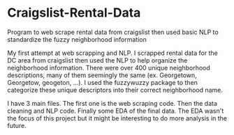 # Craigslist-Rental-Data
Program to web scrape rental data from craigslist then used basic NLP to standardize the fuzzy neighborhood information

My first attempt at web scrapping and NLP. I scrapped rental data for the DC area from craigslist then used the NLP to help organize the neighborhood information. There were over 400 unique neighborhood descriptions, many of them seemingly the same (ex. Georgetown, Georgetow, geogeton, ...). I used the fuzzywuzzy package to then categorize these unique descriptors into their correct neighborhood name. 

I have 3 main files. The first one is the web scraping code. Then the data cleaning and NLP code. Finally some EDA of the final data. The EDA wasn't the focus of this project but it might be interesting to do more analysis in the future.
